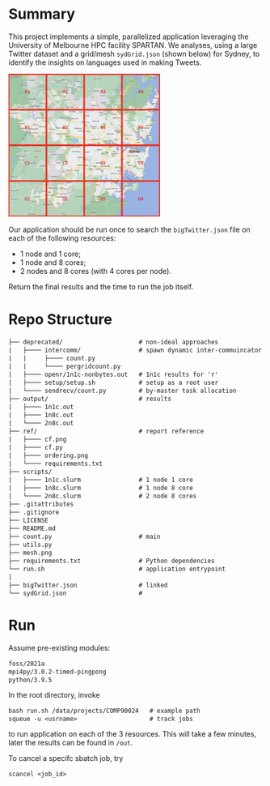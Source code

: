 # Summary

This project implements a simple, parallelized application leveraging the University of Melbourne HPC facility SPARTAN. We analyses, using a large Twitter dataset and a grid/mesh `sydGrid.json` (shown below) for Sydney, to identify the insights on languages used in making Tweets.

<img src="mesh.png" width="300">

Our application should be run once to search the `bigTwitter.json` file on each of the following resources:

- 1 node and 1 core;
- 1 node and 8 cores;
- 2 nodes and 8 cores (with 4 cores per node).

Return the final results and the time to run the job itself.

# Repo Structure

```
├── deprecated/                     # non-ideal approaches
|   ├──── intercomm/                # spawn dynamic inter-commuincator
|   |     ├──── count.py
|   |     └──── pergridcount.py
|   ├──── openr/1n1c-nonbytes.out   # 1n1c results for 'r'
|   ├──── setup/setup.sh            # setup as a root user
|   └──── sendrecv/count.py         # by-master task allocation
├── output/                         # results
|   ├──── 1n1c.out
|   ├──── 1n8c.out
|   └──── 2n8c.out
├── ref/                            # report reference
|   ├──── cf.png
|   ├──── cf.py
|   ├──── ordering.png
|   └──── requirements.txt
├── scripts/
|   ├──── 1n1c.slurm                # 1 node 1 core
|   ├──── 1n8c.slurm                # 1 node 8 core
|   └──── 2n8c.slurm                # 2 node 8 cores
├── .gitattributes
├── .gitignore
├── LICENSE
├── README.md
├── count.py                        # main
├── utils.py
├── mesh.png
├── requirements.txt                # Python dependencies
└── run.sh                          # application entrypoint
|
├── bigTwitter.json                 # linked
└── sydGrid.json                    #
```

# Run

Assume pre-existing modules:

```
foss/2021a
mpi4py/3.0.2-timed-pingpong
python/3.9.5
```

In the root directory, invoke

```
bash run.sh /data/projects/COMP90024   # example path
squeue -u <usrname>                    # track jobs
```

to run application on each of the 3 resources. This will take a few minutes, later the results can be found in `/out`.

To cancel a specifc sbatch job, try

```
scancel <job_id>
```
